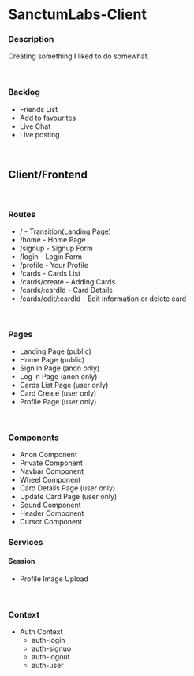 # SanctumLabs-Client

### Description

Creating something I liked to do somewhat.

<br>

### Backlog

- Friends List
- Add to favourites
- Live Chat
- Live posting 

<br>

## Client/Frontend

<br>

### Routes

- / - Transition(Landing Page)
- /home - Home Page
- /signup - Signup Form
- /login - Login Form
- /profile - Your Profile
- /cards - Cards List
- /cards/create - Adding Cards
- /cards/:cardId - Card Details
- /cards/edit/:cardId - Edit information or delete card

<br>

### Pages

- Landing Page (public)
- Home Page (public)
- Sign in Page (anon only)
- Log in Page (anon only)
- Cards List Page (user only)
- Card Create (user only)
- Profile Page (user only)

<br>

### Components

- Anon Component
- Private Component
- Navbar Component
- Wheel Component
- Card Details Page (user only)
- Update Card Page (user only)
- Sound Component
- Header Component
- Cursor Component

### Services

#### Session

- Profile Image Upload

<br>

### Context

- Auth Context
    - auth-login
    - auth-signuo
    - auth-logout
    - auth-user
